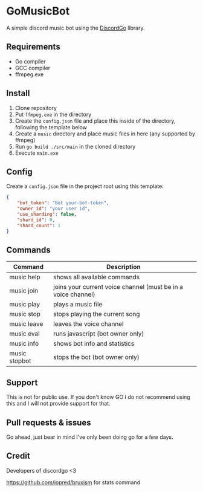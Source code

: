 # GoMusicBot
A simple discord music bot using the [DiscordGo](https://github.com/bwmarrin/discordgo) library.

## Requirements
- Go compiler
- GCC compiler
- ffmpeg.exe

## Install
1. Clone repository
2. Put `ffmpeg.exe` in the directory
3. Create the `config.json` file and place this inside of the directory, following the template below
4. Create a `music` directory and place music files in here (any supported by ffmpeg)
5. Run `go build ./src/main` in the cloned directory
6. Execute `main.exe`

## Config
Create a `config.json` file in the project root using this template:
```json
{
	"bot_token": "Bot your-bot-token",
	"owner_id": "your user id",
	"use_sharding": false,
	"shard_id": 0,
	"shard_count": 1
}
```

## Commands
| Command           | Description                                                   |
|-------------------|---------------------------------------------------------------|
| music help        | shows all available commands                                  |
| music join        | joins your current voice channel (must be in a voice channel) |
| music play <file> | plays a music file                                            |
| music stop        | stops playing the current song                                |
| music leave       | leaves the voice channel                                      |
| music eval <code> | runs javascript (bot owner only)                              |
| music info        | shows bot info and statistics                                 |
| music stopbot     | stops the bot (bot owner only)                                |

## Support
This is not for public use. If you don't know GO I do not recommend using this and I will not provide support for that.

## Pull requests & issues
Go ahead, just bear in mind I've only been doing go for a few days.

## Credit
Developers of discordgo <3

https://github.com/iopred/bruxism for stats command